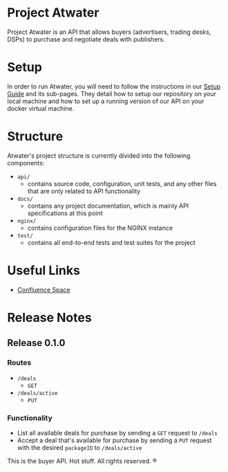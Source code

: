 # Project Atwater
Project Atwater is an API that allows buyers (advertisers, trading desks, DSPs) to purchase and negotiate deals with publishers.

# Setup
In order to run Atwater, you will need to follow the instructions in our [Setup Guide](http://confluence.indexexchange.com/display/ATW/Setup) and its sub-pages.
They detail how to setup our repository on your local machine and how to set up a running version of our API on your docker virtual machine.

# Structure
Atwater's project structure is currently divided into the following components:
- `api/`
    - contains source code, configuration, unit tests, and any other files that are only related to API functionality
- `docs/`
    - contains any project documentation, which is mainly API specifications at this point
- `nginx/`
    - contains configuration files for the NGINX instance
- `test/`
    - contains all end-to-end tests and test suites for the project

# Useful Links
- [Confluence Space](http://confluence.indexexchange.com/display/ATW/Overview)

# Release Notes
## Release 0.1.0
### Routes
- `/deals`
    - `GET`
- `/deals/active`
    - `PUT`

### Functionality
- List all available deals for purchase by sending a `GET` request to `/deals`
- Accept a deal that's available for purchase by sending a `PUT` request with the desired `packageID` to `/deals/active`


This is the buyer API. Hot stuff. All rights reserved. ®

